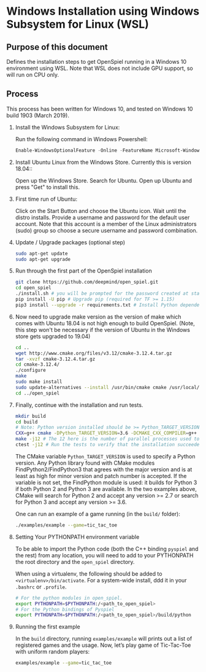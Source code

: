 # Windows Installation using Windows Subsystem for Linux (WSL)

## Purpose of this document

Defines the installation steps to get OpenSpiel running in a Windows 10
environment using WSL. Note that WSL does not include GPU support, so will run
on CPU only.

## Process

This process has been written for Windows 10, and tested on Windows 10 build
1903 (March 2019).

1.  Install the Windows Subsystem for Linux:

    Run the following command in Windows Powershell:

    ```powershell
    Enable-WindowsOptionalFeature -Online -FeatureName Microsoft-Windows-Subsystem-Linux
    ```

2.  Install Ubuntu Linux from the Windows Store. Currently this is version
    18.04::

    Open up the Windows Store. Search for Ubuntu. Open up Ubuntu and press "Get"
    to install this.

3.  First time run of Ubuntu:

    Click on the Start Button and choose the Ubuntu icon. Wait until the distro
    installs. Provide a username and password for the default user account. Note
    that this account is a member of the Linux administrators (sudo) group so
    choose a secure username and password combination.

4.  Update / Upgrade packages (optional step)

    ```bash
    sudo apt-get update
    sudo apt-get upgrade
    ```

5.  Run through the first part of the OpenSpiel installation

    ```bash
    git clone https://github.com/deepmind/open_spiel.git
    cd open_spiel
    ./install.sh # you will be prompted for the password created at stage 3. Press Y to continue and install. During installation press Yes to restart services during package upgrades
    pip install -U pip # Upgrade pip (required for TF >= 1.15)
    pip3 install --upgrade -r requirements.txt # Install Python dependencies
    ```

6.  Now need to upgrade make version as the version of make which comes with
    Ubuntu 18.04 is not high enough to build OpenSpiel. (Note, this step won't
    be necessary if the version of Ubuntu in the Windows store gets upgraded to
    19.04)

    ```bash
    cd ..
    wget http://www.cmake.org/files/v3.12/cmake-3.12.4.tar.gz
    tar -xvzf cmake-3.12.4.tar.gz
    cd cmake-3.12.4/
    ./configure
    make
    sudo make install
    sudo update-alternatives --install /usr/bin/cmake cmake /usr/local/bin/cmake 1 --force
    cd ../open_spiel
    ```

7.  Finally, continue with the installation and run tests.

    ```bash
    mkdir build
    cd build
    # Note: Python version installed should be >= Python_TARGET_VERSION specified here
    CXX=g++ cmake -DPython_TARGET_VERSION=3.6 -DCMAKE_CXX_COMPILER=g++ ../open_spiel
    make -j12 # The 12 here is the number of parallel processes used to build
    ctest -j12 # Run the tests to verify that the installation succeeded
    ```

    The CMake variable `Python_TARGET_VERSION` is used to specify a Python
    version. Any Python library found with CMake modules FindPython2/FindPython3
    that agrees with the major version and is at least as high for minor version
    and patch number is accepted. If the variable is not set, the FindPython
    module is used: it builds for Python 3 if both Python 2 and Python 3 are
    available. In the two examples above, CMake will search for Python 2 and
    accept any version >= 2.7 or search for Python 3 and accept any version >=
    3.6.

    One can run an example of a game running (in the `build/` folder):

    ```bash
    ./examples/example --game=tic_tac_toe
    ```

8.  Setting Your PYTHONPATH environment variable

    To be able to import the Python code (both the C++ binding `pyspiel` and the
    rest) from any location, you will need to add to your PYTHONPATH the root
    directory and the `open_spiel` directory.

    When using a virtualenv, the following should be added to
    `<virtualenv>/bin/activate`. For a system-wide install, ddd it in your
    `.bashrc` or `.profile`.

    ```bash
    # For the python modules in open_spiel.
    export PYTHONPATH=$PYTHONPATH:/<path_to_open_spiel>
    # For the Python bindings of Pyspiel
    export PYTHONPATH=$PYTHONPATH:/<path_to_open_spiel>/build/python
    ```

9.  Running the first example

    In the `build` directory, running `examples/example` will prints out a list
    of registered games and the usage. Now, let’s play game of Tic-Tac-Toe with
    uniform random players:

    ```bash
    examples/example --game=tic_tac_toe
    ```
